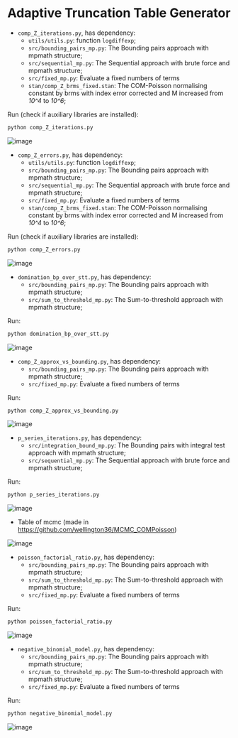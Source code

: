 # Adaptive Truncation Table Generator

- `comp_Z_iterations.py`, has dependency:
  - `utils/utils.py`: function `logdiffexp`;
  - `src/bounding_pairs_mp.py`: The Bounding pairs approach with mpmath structure;
  - `src/sequential_mp.py`: The Sequential approach with brute force and mpmath structure;
  - `src/fixed_mp.py`: Evaluate a fixed numbers of terms
  - `stan/comp_Z_brms_fixed.stan`: The COM-Poisson normalising constant by brms with index error corrected and M increased from _10^4_ to _10^6_;

Run (check if auxiliary libraries are installed):
```bash
python comp_Z_iterations.py
```

![image](https://github.com/user-attachments/assets/4e9c581d-a9f5-4d73-95f7-874b2daa066f)


- `comp_Z_errors.py`, has dependency:
  - `utils/utils.py`: function `logdiffexp`;
  - `src/bounding_pairs_mp.py`: The Bounding pairs approach with mpmath structure;
  - `src/sequential_mp.py`: The Sequential approach with brute force and mpmath structure;
  - `src/fixed_mp.py`: Evaluate a fixed numbers of terms
  - `stan/comp_Z_brms_fixed.stan`: The COM-Poisson normalising constant by brms with index error corrected and M increased from _10^4_ to _10^6_;

Run (check if auxiliary libraries are installed):
```bash
python comp_Z_errors.py
```
![image](https://github.com/user-attachments/assets/74f3cb00-c63f-4f90-b81f-ca4fcc0976d9)



- `domination_bp_over_stt.py`, has dependency:
  - `src/bounding_pairs_mp.py`: The Bounding pairs approach with mpmath structure;
  - `src/sum_to_threshold_mp.py`: The Sum-to-threshold approach with mpmath structure;

Run:

```bash
python domination_bp_over_stt.py
```

![image](https://github.com/user-attachments/assets/8477a9e9-c1b0-4390-b374-350858f3fc6c)

- `comp_Z_approx_vs_bounding.py`, has dependency:
  - `src/bounding_pairs_mp.py`: The Bounding pairs approach with mpmath structure;
  - `src/fixed_mp.py`: Evaluate a fixed numbers of terms

Run:

```bash
python comp_Z_approx_vs_bounding.py
```

![image](https://github.com/user-attachments/assets/a1814353-ccf8-4ece-8a24-925b344af599)

- `p_series_iterations.py`, has dependency:
  - `src/integration_bound_mp.py`: The Bounding pairs with integral test approach with mpmath structure;
  - `src/sequential_mp.py`: The Sequential approach with brute force and mpmath structure;


Run:

```bash
python p_series_iterations.py
```

![image](https://github.com/user-attachments/assets/50331758-2663-411b-83ca-ed1f5fcdd2ef)

- Table of mcmc (made in https://github.com/wellington36/MCMC_COMPoisson)

![image](https://github.com/user-attachments/assets/5a131b91-1fde-4ff9-b7d8-fe98cf06749f)

- `poisson_factorial_ratio.py`, has dependency:
  - `src/bounding_pairs_mp.py`: The Bounding pairs approach with mpmath structure;
  - `src/sum_to_threshold_mp.py`: The Sum-to-threshold approach with mpmath structure;
  - `src/fixed_mp.py`: Evaluate a fixed numbers of terms

Run:

```bash
python poisson_factorial_ratio.py
```

![image](https://github.com/user-attachments/assets/e3bf0151-75c1-4c2b-89f6-ad04466d00b1)

- `negative_binomial_model.py`, has dependency:
  - `src/bounding_pairs_mp.py`: The Bounding pairs approach with mpmath structure;
  - `src/sum_to_threshold_mp.py`: The Sum-to-threshold approach with mpmath structure;
  - `src/fixed_mp.py`: Evaluate a fixed numbers of terms

Run:

```bash
python negative_binomial_model.py
```

![image](https://github.com/user-attachments/assets/f9b6133c-bd1d-4d8b-bb2e-7091ef99e526)
